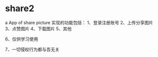 # share2
a App of share picture
实现的功能包括：
1、登录注册账号
2、上传分享图片
3、点赞图片
4、下载图片
5、其他

6、仅供学习使用

7、一切侵权行为都与吾无关
